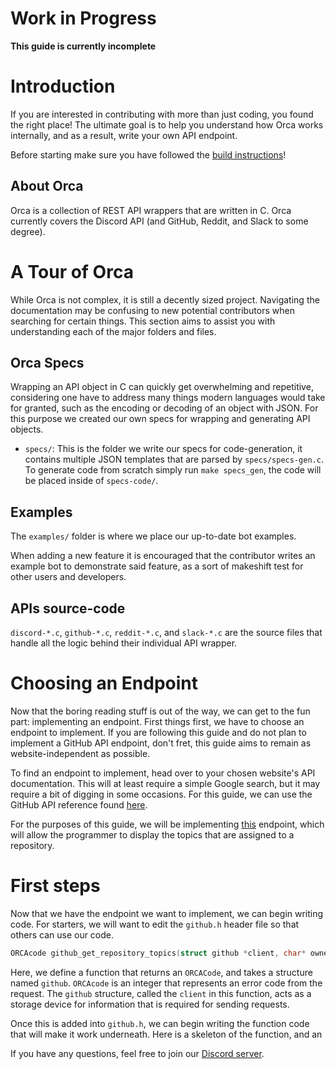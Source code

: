 # Work in Progress

**This guide is currently incomplete**

# Introduction

If you are interested in contributing with more than just coding, you found the 
right place! The ultimate goal is to help you understand how Orca works internally, 
and as a result, write your own API endpoint. <!-- This guide will assist you with writing your first endpoint, we will be using the GitHub API but the same techniques should apply to any other API. -->

Before starting make sure you have followed the [build instructions](../README.md#build-instructions)!

## About Orca

Orca is a collection of REST API wrappers that are written in C. Orca currently 
covers the Discord API (and GitHub, Reddit, and Slack to some degree).

# A Tour of Orca

While Orca is not complex, it is still a decently sized project. Navigating the 
documentation may be confusing to new potential contributors when searching for 
certain things. This section aims to assist you with understanding each of the 
major folders and files.

## Orca Specs

Wrapping an API object in C can quickly get overwhelming and repetitive, considering 
one have to address many things modern languages would take for granted, such as the 
encoding or decoding of an object with JSON. For this purpose we created our own specs
for wrapping and generating API objects.

- `specs/`: This is the folder we write our specs for code-generation, it contains multiple
  JSON templates that are parsed by `specs/specs-gen.c`. To generate code from
  scratch simply run `make specs_gen`, the code will be placed inside of `specs-code/`.

## Examples

The `examples/` folder is where we place our up-to-date bot examples. 

When adding a new feature it is encouraged that the contributor writes an example bot 
to demonstrate said feature, as a sort of makeshift test for other users and developers.

## APIs source-code

`discord-*.c`, `github-*.c`, `reddit-*.c`, and `slack-*.c` are the source 
files that handle all the logic behind their individual API wrapper.

# Choosing an Endpoint

Now that the boring reading stuff is out of the way, we can get to the fun
part: implementing an endpoint. First things first, we have to choose an endpoint
to implement. If you are following this guide and do not plan to implement a
GitHub API endpoint, don't fret, this guide aims to remain as website-independent 
as possible.

To find an endpoint to implement, head over to your chosen website's API 
documentation. This will at least require a simple Google search, but it may
require a bit of digging in some occasions. For this guide, we can use the 
GitHub API reference found [here](https://docs.github.com/en/rest/reference).

For the purposes of this guide, we will be implementing [this](https://docs.github.com/en/rest/reference/repos#get-all-repository-topics) endpoint, which
will allow the programmer to display the topics that are assigned to a repository.

# First steps
Now that we have the endpoint we want to implement, we can begin writing code. For
starters, we will want to edit the ``github.h`` header file so that others can use
our code.

```c
ORCAcode github_get_repository_topics(struct github *client, char* owner, char* repository);
```

Here, we define a function that returns an ``ORCACode``, and takes a structure named ``github``.
``ORCAcode`` is an integer that represents an error code from the request. The ``github``
structure, called the ``client`` in this function, acts as a storage device for information
that is required for sending requests.

Once this is added into ``github.h``, we can begin writing the function code that will
make it work underneath. Here is a skeleton of the function, and an


If you have any questions, feel free to join our [Discord server](https://discord.gg/nBUqrWf).
